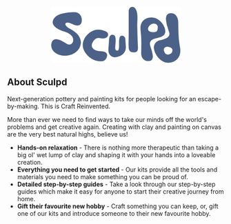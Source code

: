 <p align="center"><a href="https://sculpd.com" target="_blank"><img src="https://raw.githubusercontent.com/sculpd-org/art/master/logo-type/5%20SVG/2%20RGB/1%20Full%20Color/logo-type-rgb-blue.svg" width="300"></a></p>

## About Sculpd

Next-generation pottery and painting kits for people looking for an escape-by-making. This is Craft Reinvented.

More than ever we need to find ways to take our minds off the world's problems and get creative again. Creating with clay and painting on canvas are the very best natural highs, believe us!

- **Hands-on relaxation** - There is nothing more therapeutic than taking a big ol' wet lump of clay and shaping it with your hands into a loveable creation.
- **Everything you need to get started** - Our kits provide all the tools and materials you need to make something you can be proud of.
- **Detailed step-by-step guides** - Take a look through our step-by-step guides which make it easy for anyone to start their creative journey from home.
- **Gift their favourite new hobby** - Craft something you can keep, or, gift one of our kits and introduce someone to their new favourite hobby.
